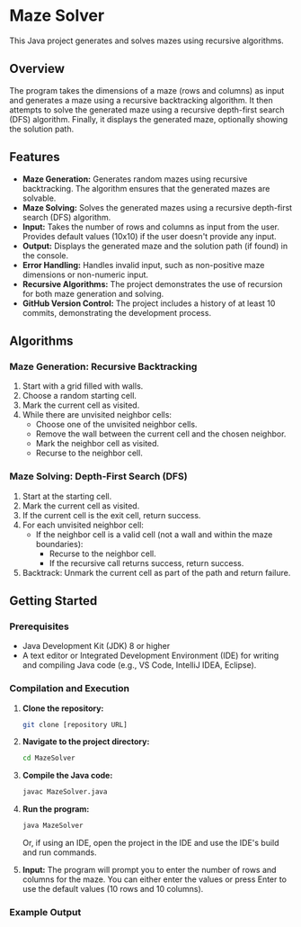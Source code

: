 # Maze Solver

This Java project generates and solves mazes using recursive algorithms.

## Overview

The program takes the dimensions of a maze (rows and columns) as input and generates a maze using a recursive backtracking algorithm. It then attempts to solve the generated maze using a recursive depth-first search (DFS) algorithm.  Finally, it displays the generated maze, optionally showing the solution path.

## Features

*   **Maze Generation:** Generates random mazes using recursive backtracking. The algorithm ensures that the generated mazes are solvable.
*   **Maze Solving:** Solves the generated mazes using a recursive depth-first search (DFS) algorithm.
*   **Input:**  Takes the number of rows and columns as input from the user.  Provides default values (10x10) if the user doesn't provide any input.
*   **Output:** Displays the generated maze and the solution path (if found) in the console.
*   **Error Handling:** Handles invalid input, such as non-positive maze dimensions or non-numeric input.
*   **Recursive Algorithms:**  The project demonstrates the use of recursion for both maze generation and solving.
*   **GitHub Version Control:** The project includes a history of at least 10 commits, demonstrating the development process.

## Algorithms

### Maze Generation: Recursive Backtracking

1.  Start with a grid filled with walls.
2.  Choose a random starting cell.
3.  Mark the current cell as visited.
4.  While there are unvisited neighbor cells:
    *   Choose one of the unvisited neighbor cells.
    *   Remove the wall between the current cell and the chosen neighbor.
    *   Mark the neighbor cell as visited.
    *   Recurse to the neighbor cell.

### Maze Solving: Depth-First Search (DFS)

1.  Start at the starting cell.
2.  Mark the current cell as visited.
3.  If the current cell is the exit cell, return success.
4.  For each unvisited neighbor cell:
    *   If the neighbor cell is a valid cell (not a wall and within the maze boundaries):
        *   Recurse to the neighbor cell.
        *   If the recursive call returns success, return success.
5.  Backtrack: Unmark the current cell as part of the path and return failure.

## Getting Started

### Prerequisites

*   Java Development Kit (JDK) 8 or higher
*   A text editor or Integrated Development Environment (IDE) for writing and compiling Java code (e.g., VS Code, IntelliJ IDEA, Eclipse).

### Compilation and Execution

1.  **Clone the repository:**

    ```bash
    git clone [repository URL]
    ```

2.  **Navigate to the project directory:**

    ```bash
    cd MazeSolver
    ```

3.  **Compile the Java code:**

    ```bash
    javac MazeSolver.java
    ```

4.  **Run the program:**

    ```bash
    java MazeSolver
    ```

    Or, if using an IDE, open the project in the IDE and use the IDE's build and run commands.

5.  **Input:** The program will prompt you to enter the number of rows and columns for the maze. You can either enter the values or press Enter to use the default values (10 rows and 10 columns).

### Example Output
